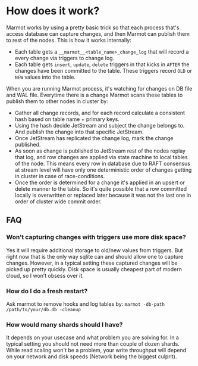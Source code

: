 # How does it work?

Marmot works by using a pretty basic trick so that each process that's access database can capture changes,
and then Marmot can publish them to rest of the nodes. This is how it works internally:

- Each table gets a `__marmot__<table_name>_change_log` that will record a every change via triggers to
  change log.
- Each table gets `insert`, `update`, `delete` triggers in that kicks in `AFTER` the changes have been
  committed to the table. These triggers record `OLD` or `NEW` values into the table.

When you are running Marmot process, it's watching for changes on DB file and WAL file. Everytime there is a change
Marmot scans these tables to publish them to other nodes in cluster by:

- Gather all change records, and for each record calculate a consistent hash based on table name + primary keys.
- Using the hash decide JetStream and subject the change belongs to. And publish the change into that specific JetStream.
- Once JetStream has replicated the change log, mark the change published.
- As soon as change is published to JetStream rest of the nodes replay that log, and row changes are applied via state machine
  to local tables of the node. This means every row in database due to RAFT consensus at stream level will have only one 
  deterministic order of changes getting in cluster in case of race-conditions.
- Once the order is determined for a change it's applied in an upsert or delete manner to the table. So it's quite
  possible that a row committed locally is overwritten or replaced later because it was not the last one
  in order of cluster wide commit order.

## FAQ

### Won’t capturing changes with triggers use more disk space?

Yes it will require additional storage to old/new values from triggers. But right now that is the only way sqlite can and should allow one to capture changes. However, in a typical setting these captured changes will be picked up pretty quickly. Disk space is usually cheapest part of modern cloud, so I won’t obsess over it.

### How do I do a fresh restart?

Ask marmot to remove hooks and log tables by:
`marmot -db-path /path/to/your/db.db -cleanup`

### How would many shards should I have?

It depends on your usecase and what problem you are solving for. In a typical setting you should not need more than couple of dozen shards. While read scaling won't be a problem, your write throughput will depend on your network and
disk speeds (Network being the biggest culprit).
